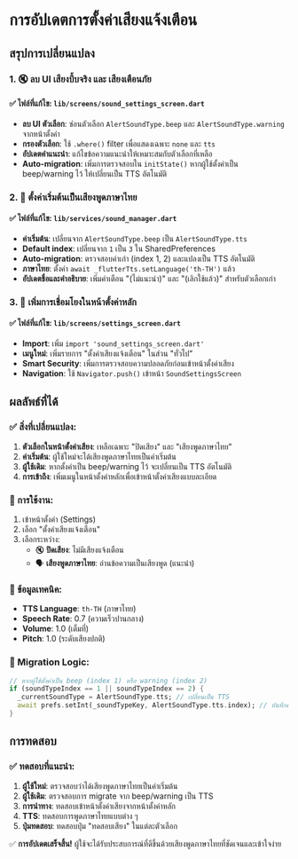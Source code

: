 # การอัปเดตการตั้งค่าเสียงแจ้งเตือน

## สรุปการเปลี่ยนแปลง

### 1. 🔇 ลบ UI เสียงบี้บจริง และ เสียงเตือนภัย

#### ✅ ไฟล์ที่แก้ไข: `lib/screens/sound_settings_screen.dart`
- **ลบ UI ตัวเลือก**: ซ่อนตัวเลือก `AlertSoundType.beep` และ `AlertSoundType.warning` จากหน้าตั้งค่า
- **กรองตัวเลือก**: ใช้ `.where()` filter เพื่อแสดงเฉพาะ `none` และ `tts`
- **อัปเดตคำแนะนำ**: แก้ไขข้อความแนะนำให้เหมาะสมกับตัวเลือกที่เหลือ
- **Auto-migration**: เพิ่มการตรวจสอบใน `initState()` หากผู้ใช้ตั้งค่าเป็น beep/warning ไว้ ให้เปลี่ยนเป็น TTS อัตโนมัติ

### 2. 🎯 ตั้งค่าเริ่มต้นเป็นเสียงพูดภาษาไทย

#### ✅ ไฟล์ที่แก้ไข: `lib/services/sound_manager.dart`
- **ค่าเริ่มต้น**: เปลี่ยนจาก `AlertSoundType.beep` เป็น `AlertSoundType.tts`
- **Default index**: เปลี่ยนจาก `1` เป็น `3` ใน SharedPreferences
- **Auto-migration**: ตรวจสอบค่าเก่า (index 1, 2) และแปลงเป็น TTS อัตโนมัติ
- **ภาษาไทย**: ตั้งค่า `await _flutterTts.setLanguage('th-TH')` แล้ว
- **อัปเดตชื่อและคำอธิบาย**: เพิ่มคำเตือน "(ไม่แนะนำ)" และ "(เลิกใช้แล้ว)" สำหรับตัวเลือกเก่า

### 3. 🔗 เพิ่มการเชื่อมโยงในหน้าตั้งค่าหลัก

#### ✅ ไฟล์ที่แก้ไข: `lib/screens/settings_screen.dart`
- **Import**: เพิ่ม `import 'sound_settings_screen.dart'`
- **เมนูใหม่**: เพิ่มรายการ "ตั้งค่าเสียงแจ้งเตือน" ในส่วน "ทั่วไป"
- **Smart Security**: เพิ่มการตรวจสอบความปลอดภัยก่อนเข้าหน้าตั้งค่าเสียง
- **Navigation**: ใช้ `Navigator.push()` เข้าหน้า `SoundSettingsScreen`

## ผลลัพธ์ที่ได้

### ✅ สิ่งที่เปลี่ยนแปลง:
1. **ตัวเลือกในหน้าตั้งค่าเสียง**: เหลือเฉพาะ "ปิดเสียง" และ "เสียงพูดภาษาไทย"
2. **ค่าเริ่มต้น**: ผู้ใช้ใหม่จะได้เสียงพูดภาษาไทยเป็นค่าเริ่มต้น
3. **ผู้ใช้เดิม**: หากตั้งค่าเป็น beep/warning ไว้ จะเปลี่ยนเป็น TTS อัตโนมัติ
4. **การเข้าถึง**: เพิ่มเมนูในหน้าตั้งค่าหลักเพื่อเข้าหน้าตั้งค่าเสียงแบบละเอียด

### 📱 การใช้งาน:
1. เข้าหน้าตั้งค่า (Settings)
2. เลือก "ตั้งค่าเสียงแจ้งเตือน"
3. เลือกระหว่าง:
   - 🔇 **ปิดเสียง**: ไม่มีเสียงแจ้งเตือน
   - 🗣️ **เสียงพูดภาษาไทย**: อ่านข้อความเป็นเสียงพูด (แนะนำ)

### 🎯 ข้อมูลเทคนิค:
- **TTS Language**: `th-TH` (ภาษาไทย)
- **Speech Rate**: 0.7 (ความเร็วปานกลาง)
- **Volume**: 1.0 (เต็มที่)
- **Pitch**: 1.0 (ระดับเสียงปกติ)

### 🔄 Migration Logic:
```dart
// หากผู้ใช้ตั้งค่าเป็น beep (index 1) หรือ warning (index 2)
if (soundTypeIndex == 1 || soundTypeIndex == 2) {
  _currentSoundType = AlertSoundType.tts; // เปลี่ยนเป็น TTS
  await prefs.setInt(_soundTypeKey, AlertSoundType.tts.index); // บันทึกค่าใหม่
}
```

## การทดสอบ

### ✅ ทดสอบที่แนะนำ:
1. **ผู้ใช้ใหม่**: ตรวจสอบว่าได้เสียงพูดภาษาไทยเป็นค่าเริ่มต้น
2. **ผู้ใช้เดิม**: ตรวจสอบการ migrate จาก beep/warning เป็น TTS
3. **การนำทาง**: ทดสอบเข้าหน้าตั้งค่าเสียงจากหน้าตั้งค่าหลัก
4. **TTS**: ทดสอบการพูดภาษาไทยแบบต่าง ๆ
5. **ปุ่มทดสอบ**: ทดสอบปุ่ม "ทดสอบเสียง" ในแต่ละตัวเลือก

✅ **การอัปเดตเสร็จสิ้น!** 
ผู้ใช้จะได้รับประสบการณ์ที่ดีขึ้นด้วยเสียงพูดภาษาไทยที่ชัดเจนและเข้าใจง่าย
